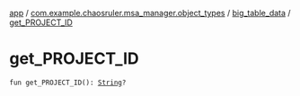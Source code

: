 [app](../../index.md) / [com.example.chaosruler.msa_manager.object_types](../index.md) / [big_table_data](index.md) / [get_PROJECT_ID](.)

# get_PROJECT_ID

`fun get_PROJECT_ID(): `[`String`](https://kotlinlang.org/api/latest/jvm/stdlib/kotlin/-string/index.html)`?`